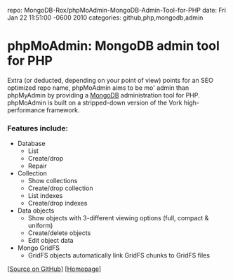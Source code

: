 repo: MongoDB-Rox/phpMoAdmin-MongoDB-Admin-Tool-for-PHP
date: Fri Jan 22 11:51:00 -0600 2010
categories: github,php,mongodb,admin

#  phpMoAdmin: MongoDB admin tool for PHP

Extra (or deducted, depending on your point of view) points for an SEO optimized repo name, phpMoAdmin aims to be mo' admin than phpMyAdmin by providing a [MongoDB](http://mongodb.org) administration tool for PHP. phpMoAdmin is built on a stripped-down version of the Vork high-performance framework.

### Features include:

* Database
  * List
  * Create/drop
  * Repair
* Collection
  * Show collections
  * Create/drop collection
  * List indexes
  * Create/drop indexes
* Data objects
  * Show objects with 3-different viewing options (full, compact & uniform)
  * Create/delete objects
  * Edit object data
* Mongo GridFS
  * GridFS objects automatically link GridFS chunks to GridFS files

[[Source on GitHub](http://github.com/MongoDB-Rox/phpMoAdmin-MongoDB-Admin-Tool-for-PHP)] [[Homepage](http://www.phpmoadmin.com/)]
